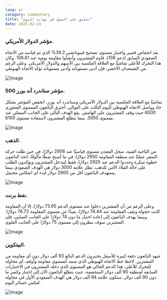 ```yaml
---
lang: ar
category: commentary
title: "تعليق على السوق في نهاية اليوم"
date: 2025-02-24
---
```


### مؤشر الدولار الأمريكي.

بعد انخفاض قصير واختبار مستوى تصحيح فيبوناتشي 38.2% الذي تم قياسه من الاتجاه الصعودي السابق (دعم 106)، قاوم المشترون وأنشأوا مقاومة يومية عند 106.61. وكان هذا التحرك للأعلى تماشيًا مع العلاقة العكسية بين الأسهم والدولار الأمريكي. وعلى الرغم من الشمعدان الأخضر، فإن أدنى مستوياته وأدنى مستوياته تؤكد الاتجاه الهبوطي.

![Image](https://markleighedu.github.io/img/Feb-2025/24-Feb-2025/usdindex.jpg)

### مؤشر ستاندرد آند بورز 500.

تماشيًا مع العلاقة العكسية بين الدولار الأمريكي وستاندرد آند بورز، انخفض المؤشر بشكل حاد وواصل الاتجاه الهبوطي لليوم الثالث على التوالي. اخترق البائعون المستوى المحوري 6000 حيث وقف المشترون على الهامش. يقع الهدف التالي على الجانب السفلي عند مستوى 5950، بينما يتطلع المشترون لاستعادة مستوى 6100.

![Image](https://markleighedu.github.io/img/Feb-2025/24-Feb-2025/sp500.jpg)

### الذهب.

من الناحية الفنية، سجل المعدن مستوى قياسيًا عند 2956 دولارًا، في حين ظلت حركة السعر عمليًا عند منطقة المقاومة 2950 دولارًا. في ما أصبح نمطًا مألوفًا، اتخذ البائعون خطوة مبكرة وحددوا الدعم عند 2920 دولارًا، فقط ليتدخل المشترون ويؤكدون الطلب على حالة الملاذ الآمن للذهب. تظل علامة 3000 دولار هي الهدف الصعودي بينما يستهدف البائعون أقل من 2900 دولار لبدء أي انعكاس محتمل.

![Image](https://markleighedu.github.io/img/Feb-2025/24-Feb-2025/gold.jpg)

### نفط برنت.

وعلى الرغم من أن المشترين دخلوا عند مستوى الدعم 73.65 دولارًا، إلا أن المقاومة كانت خجولة وتقف المقاومة عند 74.44 دولارًا، بعيدًا عن مستوى المقاومة 76.72 دولارًا. وبينما يهدف البائعون إلى إعادة اختبار ما دون 74 دولارًا على الجانب السلبي، فإن المشترين سوف ينظرون إلى مستوى 75 دولارًا على الجانب العلوي.

![Image](https://markleighedu.github.io/img/Feb-2025/24-Feb-2025/brentoil.jpg)

### البيتكوين.

شهد البائعون دفعة كبيرة للأسفل يختبرون الدعم البالغ 93 ألف دولار دون أي مقاومة من المشترين. لاحظ خط الاتجاه الهبوطي الذي صمد كمستوى مقاومة وأوقف أي محاولة للتحرك للأعلى. هذا الدعم الحالي هو المستوى الذي دخله المشترون في الاختبارات السابقة لمنطقة 90 ألف دولار المنخفضة، حيث يتطلع البائعون الآن إلى اختبار وكسر ما دون 90 ألف دولار. ستكون علامة 94 ألف دولار هي الهدف الصعودي الأول في محاولة لعكس خسائر اليوم.

![Image](https://markleighedu.github.io/img/Feb-2025/24-Feb-2025/bitcoin.jpg)

